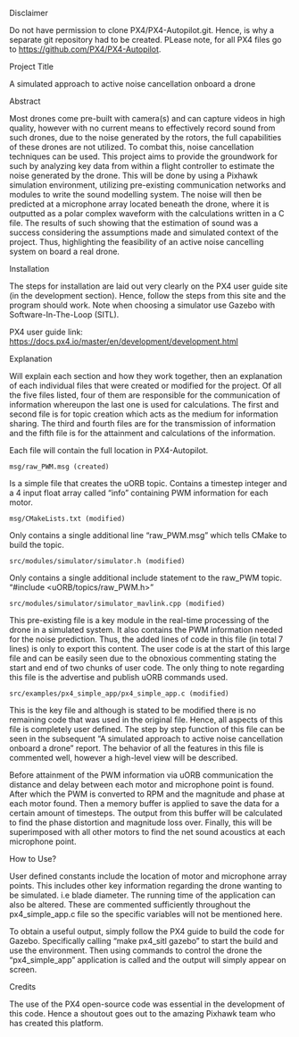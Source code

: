 Disclaimer

Do not have permission to clone PX4/PX4-Autopilot.git. Hence, is why a separate git repository had to be created. PLease note, for all PX4 files go to https://github.com/PX4/PX4-Autopilot.


Project Title

A simulated approach to active noise cancellation onboard a drone



Abstract

Most drones come pre-built with camera(s) and can capture videos in high quality, however with no current means to effectively record sound from such drones, due to the noise generated by the rotors, the full capabilities of these drones are not utilized. To combat this, noise cancellation techniques can be used. This project aims to provide the groundwork for such by analyzing key data from within a flight controller to estimate the noise generated by the drone. This will be done by using a Pixhawk simulation environment, utilizing pre-existing communication networks and modules to write the sound modelling system. The noise will then be predicted at a microphone array located beneath the drone, where it is outputted as a polar complex waveform with the calculations written in a C file. The results of such showing that the estimation of sound was a success considering the assumptions made and simulated context of the project. Thus, highlighting the feasibility of an active noise cancelling system on board a real drone.



Installation

The steps for installation are laid out very clearly on the PX4 user guide site (in the development section). Hence, follow the steps from this site and the program should work. Note when choosing a simulator use Gazebo with Software-In-The-Loop (SITL).

PX4 user guide link: https://docs.px4.io/master/en/development/development.html



Explanation

Will explain each section and how they work together, then an explanation of each individual files that were created or modified for the project. Of all the five files listed, four of them are responsible for the communication of information whereupon the last one is used for calculations. The first and second file is for topic creation which acts as the medium for information sharing. The third and fourth files are for the transmission of information and the fifth file is for the attainment and calculations of the information.

Each file will contain the full location in PX4-Autopilot.

    msg/raw_PWM.msg (created)

Is a simple file that creates the uORB topic. Contains a timestep integer and a 4 input float array called “info” containing PWM information for each motor.

    msg/CMakeLists.txt (modified)

Only contains a single additional line “raw_PWM.msg” which tells CMake to build the topic.

    src/modules/simulator/simulator.h (modified)

Only contains a single additional include statement to the raw_PWM topic. “#include <uORB/topics/raw_PWM.h>”

    src/modules/simulator/simulator_mavlink.cpp (modified)

This pre-existing file is a key module in the real-time processing of the drone in a simulated system. It also contains the PWM information needed for the noise prediction. Thus, the added lines of code in this file (in total 7 lines) is only to export this content. The user code is at the start of this large file and can be easily seen due to the obnoxious commenting stating the start and end of two chunks of user code. The only thing to note regarding this file is the advertise and publish uORB commands used.

    src/examples/px4_simple_app/px4_simple_app.c (modified)

This is the key file and although is stated to be modified there is no remaining code that was used in the original file. Hence, all aspects of this file is completely user defined. The step by step function of this file can be seen in the subsequent “A simulated approach to active noise cancellation onboard a drone” report. The behavior of all the features in this file is commented well, however a high-level view will be described.

Before attainment of the PWM information via uORB communication the distance and delay between each motor and microphone point is found. After which the PWM is converted to RPM and the magnitude and phase at each motor found. Then a memory buffer is applied to save the data for a certain amount of timesteps. The output from this buffer will be calculated to find the phase distortion and magnitude loss over. Finally, this will be superimposed with all other motors to find the net sound acoustics at each microphone point.



How to Use?

User defined constants include the location of motor and microphone array points. This includes other key information regarding the drone wanting to be simulated. i.e blade diameter. The running time of the application can also be altered. These are commented sufficiently throughout the px4_simple_app.c file so the specific variables will not be mentioned here.

To obtain a useful output, simply follow the PX4 guide to build the code for Gazebo. Specifically calling  “make px4_sitl gazebo” to start the build and use the environment. Then using commands to control the drone the “px4_simple_app” application is called and the output will simply appear on screen.



Credits

The use of the PX4 open-source code was essential in the development of this code. Hence a shoutout goes out to the amazing Pixhawk team who has created this platform.
